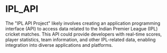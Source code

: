 # IPL_API
The "IPL API Project" likely involves creating an application programming interface (API) to access data related to the Indian Premier League (IPL) cricket matches. This API could provide developers with real-time scores, player statistics, team information, and other IPL-related data, enabling integration into diverse applications and platforms.
